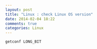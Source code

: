 ```yaml
---
layout: post
title: "Linux : check Linux OS version"
date: 2014-02-04 18:22
comments: true
categories: Linux
---
```


```
getconf LONG_BIT
```
